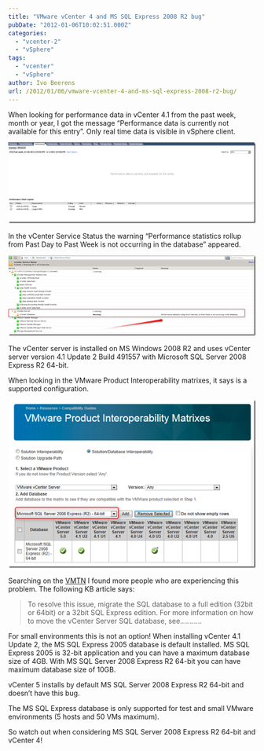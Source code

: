 ```yaml
---
title: "VMware vCenter 4 and MS SQL Express 2008 R2 bug"
pubDate: "2012-01-06T10:02:51.000Z"
categories: 
  - "vcenter-2"
  - "vSphere"
tags: 
  - "vcenter"
  - "vSphere"
author: Ivo Beerens
url: /2012/01/06/vmware-vcenter-4-and-ms-sql-express-2008-r2-bug/
---
```


When looking for performance data in vCenter 4.1 from the past week, month or year, I got the message “Performance data is currently not available for this entry”. Only real time data is visible in vSphere client.

[![image](images/image_thumb.png "image")](images/image.png)

In the vCenter Service Status the warning “Performance statistics rollup from Past Day to Past Week is not occurring in the database” appeared.

[![image](images/image_thumb3.png "image")](images/image3.png)

The vCenter server is installed on MS Windows 2008 R2 and uses vCenter server version 4.1 Update 2 Build 491557 with Microsoft SQL Server 2008  Express R2 64-bit.

When looking in the VMware Product Interoperability matrixes, it says is a supported configuration.

[![image](images/image_thumb2.png "image")](images/image2.png)

Searching on the [VMTN](http://communities.VMware.com/thread/308894?start=15&tstart=0) I found more people who are experiencing this problem. The following KB article says:

> To resolve this issue, migrate the SQL database to a full edition (32bit or 64bit) or a 32bit SQL Express edition. For more information on how to move the vCenter Server SQL database, see...........

For small environments this is not an option! When installing vCenter 4.1 Update 2, the MS SQL Express 2005 database is default installed. MS SQL Express 2005 is 32-bit application and you can have a maximum database size of 4GB. With MS SQL Server 2008 Express R2 64-bit you can have maximum database size of 10GB.

vCenter 5 installs by default MS SQL Server 2008 Express R2 64-bit and doesn’t have this bug.

The MS SQL Express database is only supported for test and small VMware environments (5 hosts and 50 VMs maximum).

So watch out when considering MS SQL Server 2008 Express R2 64-bit and vCenter 4!